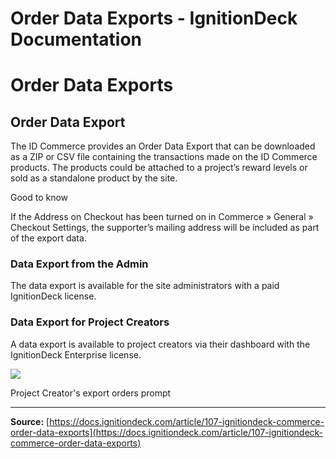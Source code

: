 # Order Data Exports - IgnitionDeck Documentation

# Order Data Exports

[](javascript:window.print())
## Order Data Export

The ID Commerce provides an Order Data Export that can be downloaded as a ZIP or CSV file containing the transactions made on the ID Commerce products. The products could be attached to a project’s reward levels or sold as a standalone product by the site.

Good to know

If the Address on Checkout has been turned on in Commerce » General » Checkout Settings, the supporter’s mailing address will be included as part of the export data.

### Data Export from the Admin

The data export is available for the site administrators with a paid IgnitionDeck license.

### Data Export for Project Creators

A data export is available to project creators via their dashboard with the IgnitionDeck Enterprise license.

![](https://d33v4339jhl8k0.cloudfront.net/docs/assets/5c47e765042863543ccc1e58/images/67a249fc7cb6d60682fdc03a/file-UHAivuPGBl.png)

  Project Creator's export orders prompt
 



---
**Source:** [https://docs.ignitiondeck.com/article/107-ignitiondeck-commerce-order-data-exports](https://docs.ignitiondeck.com/article/107-ignitiondeck-commerce-order-data-exports)
